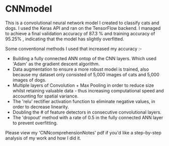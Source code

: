 # CNNmodel
This is a convolutional neural network model I created to classify cats and dogs. I used the Keras API and ran on the TensorFlow backend. I managed to achieve a final validation accuracy of 87.3 % and training accuracy of 95.25% , indicating that the model has slightly overfitted.


Some conventional methods I used that increased my accuracy :-
- Building a fully connected ANN ontop of the CNN layers. Which used 'Adam' as the gradient descent algorithm.
- Data augmentation to ensure a more robust model is trained, also because my dataset only consisted of 5,000 images of cats and 5,000 images of dogs.
- Multiple layers of Convolution + Max Pooling in order to reduce size whilst retaining valuable data - thus increasing computational speed and accounting for spatial variance.
- The 'relu' rectifier activation function to eliminate negative values, in order to decrease linearity.
- Doubling the # of feature detectors in consecutive convolutional layers.
- The 'dropout' method with a rate of 0.5 in the fully connected ANN layer to prevent overfitting.

Please view my 'CNNcomprehensionNotes' pdf if you'd like a step-by-step analysis of my work and how I did it.
[](CNNcomprehensionNotes.pdf)
